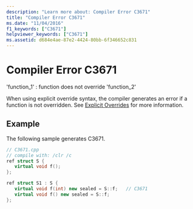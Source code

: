 ```yaml
---
description: "Learn more about: Compiler Error C3671"
title: "Compiler Error C3671"
ms.date: "11/04/2016"
f1_keywords: ["C3671"]
helpviewer_keywords: ["C3671"]
ms.assetid: d684e4ae-87e2-4424-80bb-6f346652c831
---
```

# Compiler Error C3671

'function_1' : function does not override 'function_2'

When using explicit override syntax, the compiler generates an error if a function is not overridden.  See [Explicit Overrides](../../extensions/explicit-overrides-cpp-component-extensions.md) for more information.

## Example

The following sample generates C3671.

```cpp
// C3671.cpp
// compile with: /clr /c
ref struct S {
   virtual void f();
};

ref struct S1 : S {
   virtual void f(int) new sealed = S::f;   // C3671
   virtual void f() new sealed = S::f;
};
```
